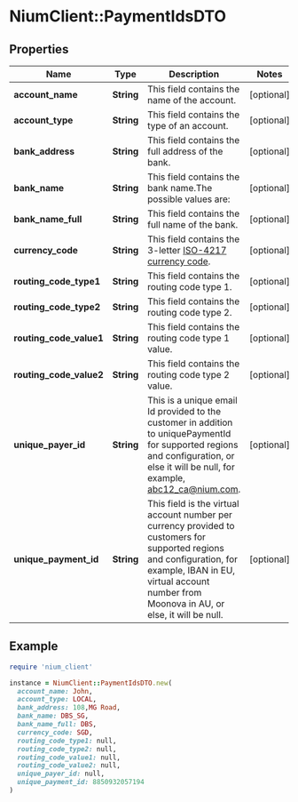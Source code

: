 # NiumClient::PaymentIdsDTO

## Properties

| Name | Type | Description | Notes |
| ---- | ---- | ----------- | ----- |
| **account_name** | **String** | This field contains the name of the account. | [optional] |
| **account_type** | **String** | This field contains the type of an account. | [optional] |
| **bank_address** | **String** | This field contains the full address of the bank. | [optional] |
| **bank_name** | **String** | This field contains the bank name.The possible values are: | [optional] |
| **bank_name_full** | **String** | This field contains the full name of the bank. | [optional] |
| **currency_code** | **String** | This field contains the 3-letter [ISO-4217 currency code](doc:currency-and-country-codes). | [optional] |
| **routing_code_type1** | **String** | This field contains the routing code type 1. | [optional] |
| **routing_code_type2** | **String** | This field contains the routing code type 2. | [optional] |
| **routing_code_value1** | **String** | This field contains the routing code type 1 value. | [optional] |
| **routing_code_value2** | **String** | This field contains the routing code type 2 value. | [optional] |
| **unique_payer_id** | **String** | This is a unique email Id provided to the customer in addition to uniquePaymentId for supported regions and configuration, or else it will be null, for example, abc12_ca@nium.com. | [optional] |
| **unique_payment_id** | **String** | This field is the virtual account number per currency provided to customers for supported regions and configuration, for example, IBAN in EU, virtual account number from Moonova in AU, or else, it will be null. | [optional] |

## Example

```ruby
require 'nium_client'

instance = NiumClient::PaymentIdsDTO.new(
  account_name: John,
  account_type: LOCAL,
  bank_address: 108,MG Road,
  bank_name: DBS_SG,
  bank_name_full: DBS,
  currency_code: SGD,
  routing_code_type1: null,
  routing_code_type2: null,
  routing_code_value1: null,
  routing_code_value2: null,
  unique_payer_id: null,
  unique_payment_id: 8850932057194
)
```

